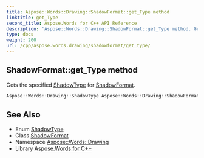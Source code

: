 ```yaml
---
title: Aspose::Words::Drawing::ShadowFormat::get_Type method
linktitle: get_Type
second_title: Aspose.Words for C++ API Reference
description: 'Aspose::Words::Drawing::ShadowFormat::get_Type method. Gets the specified ShadowType for ShadowFormat in C++.'
type: docs
weight: 200
url: /cpp/aspose.words.drawing/shadowformat/get_type/
---
```

## ShadowFormat::get_Type method


Gets the specified [ShadowType](../../shadowtype/) for [ShadowFormat](../).

```cpp
Aspose::Words::Drawing::ShadowType Aspose::Words::Drawing::ShadowFormat::get_Type()
```

## See Also

* Enum [ShadowType](../../shadowtype/)
* Class [ShadowFormat](../)
* Namespace [Aspose::Words::Drawing](../../)
* Library [Aspose.Words for C++](../../../)
